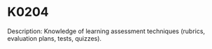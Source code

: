 # K0204
Description: Knowledge of learning assessment techniques (rubrics, evaluation plans, tests, quizzes).
